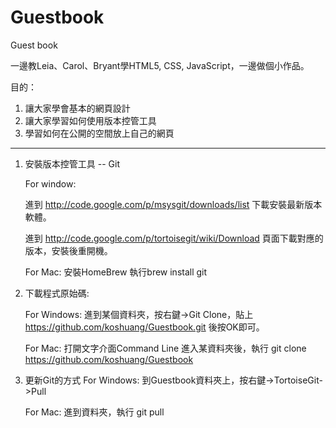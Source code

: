 Guestbook
=========

Guest book


一邊教Leia、Carol、Bryant學HTML5, CSS, JavaScript，一邊做個小作品。

目的：

1. 讓大家學會基本的網頁設計
2. 讓大家學習如何使用版本控管工具
3. 學習如何在公開的空間放上自己的網頁

------

1. 安裝版本控管工具 -- Git

	For window:

	進到 http://code.google.com/p/msysgit/downloads/list 下載安裝最新版本軟體。

	進到 http://code.google.com/p/tortoisegit/wiki/Download 頁面下載對應的版本，安裝後重開機。

	For Mac:
	安裝HomeBrew
	執行brew install git


2. 下載程式原始碼:

	For Windows:
	進到某個資料夾，按右鍵->Git Clone，貼上 https://github.com/koshuang/Guestbook.git 後按OK即可。

	For Mac:
	打開文字介面Command Line
	進入某資料夾後，執行 git clone https://github.com/koshuang/Guestbook


3. 更新Git的方式
	For Windows:
	到Guestbook資料夾上，按右鍵->TortoiseGit->Pull

	For Mac:
	進到資料夾，執行 git pull